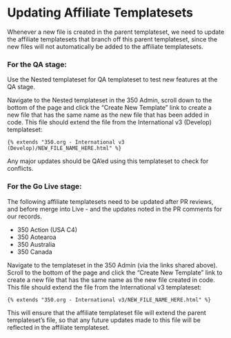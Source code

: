 # Updating Affiliate Templatesets

Whenever a new file is created in the parent templateset, we need to update the affiliate templatesets that branch off this parent templateset, since the new files will not automatically be added to the affiliate templatesets. 

### For the QA stage:

Use the Nested templateset for QA templateset to test new features at the QA stage.

Navigate to the Nested templateset in the 350 Admin, scroll down to the bottom of the page and click the “Create New Template” link to create a new file that has the same name as the new file that has been added in code. This file should extend the file from the International v3 (Develop) templateset: 

    {% extends "350.org - International v3 (Develop)/NEW_FILE_NAME_HERE.html" %}

Any major updates should be QA’ed using this templateset to check for conflicts.

### For the Go Live stage:

The following affiliate templatesets need to be updated after PR reviews, and before merge into Live - and the updates noted in the PR comments for our records. 
* 350 Action (USA C4)
* 350 Aotearoa
* 350 Australia
* 350 Canada

Navigate to the templateset in the 350 Admin (via the links shared above). Scroll to the bottom of the page and click the “Create New Template” link to create a new file that has the same name as the new file created in code. This file should extend the file from the International v3 templateset:

    {% extends "350.org - International v3/NEW_FILE_NAME_HERE.html" %}

This will ensure that the affiliate templateset file will extend the parent templateset’s file, so that any future updates made to this file will be reflected in the affiliate templateset.

